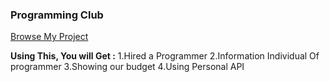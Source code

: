 ### Programming Club
[Browse My Project](https://www.example.com)

**Using This, You will Get :**
1.Hired a Programmer 
2.Information Individual Of programmer
3.Showing our budget
4.Using Personal API